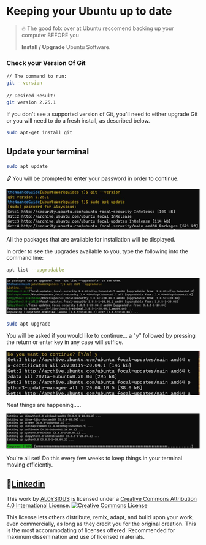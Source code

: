 # Keeping your Ubuntu up to date

> 🔥 The good folx over at Ubuntu reccomend backing up your computer BEFORE you
>
> **Install / Upgrade** Ubuntu Software.

### Check your Version Of Git

````bash
// The command to run:
git --version 

// Desired Result:
git version 2.25.1

````

If you don't see a supported version of Git, you'll need to either upgrade Git or you will need to do a fresh install, as described below.

````bash
sudo apt-get install git
````

## Update your terminal

````bash
sudo apt update
````

🔓 You will be prompted to enter your password in order to continue.

![](https://github.com/AL0YSI0US/theNuanceGuide/blob/main/img/ubuntu-1-version.JPG?raw=true)

All the packages that are available for installation will be displayed.

In order to see the upgrades available to you, type the following into the command line:

````bash
apt list --upgradable
````

![](https://github.com/AL0YSI0US/theNuanceGuide/blob/main/img/ubuntu-2-upgrade.JPG?raw=true)

````bash
sudo apt upgrade
````

You will be asked if you would like to continue... a "y" followed by pressing the return or enter key in any case will suffice.

![](https://github.com/AL0YSI0US/theNuanceGuide/blob/main/img/ubuntu-3-continue.JPG?raw=true)

Neat things are happening.....

![](https://github.com/AL0YSI0US/theNuanceGuide/blob/main/img/ubuntu-4-progress.JPG?raw=true)

You're all set! Do this every few weeks to keep things in your terminal moving efficiently.


## 💼[Linkedin](https://www.linkedin.com/in/a-todd-charliemike/) 

This work by <a xmlns:cc="http://creativecommons.org/ns#" href="https://github.com/AL0YSI0US/" property="cc:attributionName" rel="cc:attributionURL">AL0YSI0US</a> is licensed under a <a rel="license" href="http://creativecommons.org/licenses/by/4.0/">Creative Commons Attribution 4.0 International License</a>. <a rel="license" href="http://creativecommons.org/licenses/by/4.0/"><img alt="Creative Commons License" style="border-width:0" src="https://i.creativecommons.org/l/by/4.0/88x31.png" /></a><br />

This license lets others distribute, remix, adapt, and build upon your work, even commercially, as long as they credit you for the original creation. This is the most accommodating of licenses offered. Recommended for maximum dissemination and use of licensed materials.

